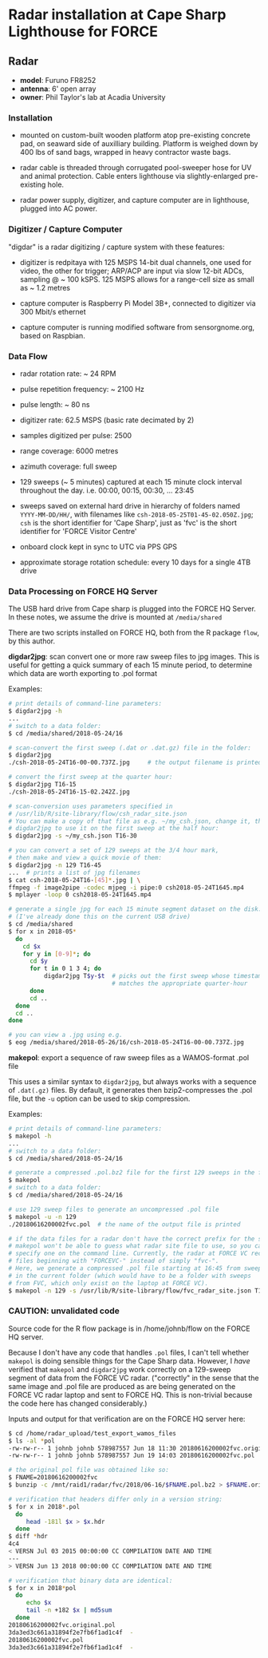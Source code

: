 # Radar installation at Cape Sharp Lighthouse for FORCE #

## Radar ##

- **model**: Furuno FR8252
- **antenna**: 6' open array
- **owner**: Phil Taylor's lab at Acadia University

### Installation ###

- mounted on custom-built wooden platform atop pre-existing
concrete pad, on seaward side of auxilliary building.  Platform
is weighed down by 400 lbs of sand bags, wrapped in heavy
contractor waste bags.

- radar cable is threaded through corrugated pool-sweeper hose
for UV and animal protection.  Cable enters lighthouse via
slightly-enlarged pre-existing hole.

- radar power supply, digitizer, and capture computer are in
lighthouse, plugged into AC power.

### Digitizer / Capture Computer ###

"digdar" is a radar digitizing / capture system with these features:

- digitizer is redpitaya with 125 MSPS 14-bit dual channels, one
used for video, the other for trigger; ARP/ACP are input via slow
12-bit ADCs, sampling @ ~ 100 kSPS.  125 MSPS allows for a range-cell
size as small as ~ 1.2 metres

- capture computer is Raspberry Pi Model 3B+, connected to digitizer
via 300 Mbit/s ethernet

- capture computer is running modified software from sensorgnome.org,
based on Raspbian.

### Data Flow ###

- radar rotation rate: ~ 24 RPM
- pulse repetition frequency: ~ 2100 Hz
- pulse length: ~ 80 ns
- digitizer rate: 62.5 MSPS (basic rate decimated by 2)
- samples digitized per pulse: 2500
- range coverage: 6000 metres
- azimuth coverage: full sweep
- 129 sweeps (~ 5 minutes) captured at each 15 minute clock interval
  throughout the day.  i.e. 00:00, 00:15, 00:30, ... 23:45

- sweeps saved on external hard drive in hierarchy of folders named
  `YYYY-MM-DD/HH/`, with filenames like
  `csh-2018-05-25T01-45-02.050Z.jpg`; `csh` is the short identifier
  for 'Cape Sharp', just as 'fvc' is the short identifier for 'FORCE
  Visitor Centre'

- onboard clock kept in sync to UTC via PPS GPS

- approximate storage rotation schedule: every 10 days for a single
  4TB drive

### Data Processing on FORCE HQ Server ###

The USB hard drive from Cape sharp is plugged into the FORCE HQ Server.
In these notes, we assume the drive is mounted at `/media/shared`

There are two scripts installed on FORCE HQ, both from the R package
`flow`, by this author.

**digdar2jpg**: scan convert one or more raw sweep files to jpg
images.  This is useful for getting a quick summary of each 15 minute
period, to determine which data are worth exporting to .pol format

Examples:

```bash
# print details of command-line parameters:
$ digdar2jpg -h
...
# switch to a data folder:
$ cd /media/shared/2018-05-24/16

# scan-convert the first sweep (.dat or .dat.gz) file in the folder:
$ digdar2jpg
./csh-2018-05-24T16-00-00.737Z.jpg     # the output filename is printed

# convert the first sweep at the quarter hour:
$ digdar2jpg T16-15
./csh-2018-05-24T16-15-02.242Z.jpg

# scan-conversion uses parameters specified in
# /usr/lib/R/site-library/flow/csh_radar_site.json
# You can make a copy of that file as e.g. ~/my_csh.json, change it, then ask
# digdar2jpg to use it on the first sweep at the half hour:
$ digdar2jpg -s ~/my_csh.json T16-30

# you can convert a set of 129 sweeps at the 3/4 hour mark,
# then make and view a quick movie of them:
$ digdar2jpg -n 129 T16-45
...  # prints a list of jpg filenames
$ cat csh-2018-05-24T16-[45]*.jpg | \
ffmpeg -f image2pipe -codec mjpeg -i pipe:0 csh2018-05-24T1645.mp4
$ mplayer -loop 0 csh2018-05-24T1645.mp4

# generate a single jpg for each 15 minute segment dataset on the disk:
# (I've already done this on the current USB drive)
$ cd /media/shared
$ for x in 2018-05*
  do
    cd $x
    for y in [0-9]*; do
      cd $y
      for t in 0 1 3 4; do
          digdar2jpg T$y-$t  # picks out the first sweep whose timestamp
                             # matches the appropriate quarter-hour
      done
      cd ..
  done
  cd ..
done

# you can view a .jpg using e.g.
$ eog /media/shared/2018-05-26/16/csh-2018-05-24T16-00-00.737Z.jpg
```

**makepol**: export a sequence of raw sweep files as a WAMOS-format .pol file

This uses a similar syntax to `digdar2jpg`, but always works with a sequence
of `.dat(.gz)` files.  By default, it generates then bzip2-compresses the .pol
file, but the `-u` option can be used to skip compression.

Examples:

```bash
# print details of command-line parameters:
$ makepol -h
...
# switch to a data folder:
$ cd /media/shared/2018-05-24/16

# generate a compressed .pol.bz2 file for the first 129 sweeps in the folder:
$ makepol
# switch to a data folder:
$ cd /media/shared/2018-05-24/16

# use 129 sweep files to generate an uncompressed .pol file
$ makepol -u -n 129
./20180616200002fvc.pol  # the name of the output file is printed

# if the data files for a radar don't have the correct prefix for the site,
# makepol won't be able to guess what radar site file to use, so you can
# specify one on the command line. Currently, the radar at FORCE VC records
# files beginning with "FORCEVC-" instead of simply "fvc-".
# Here, we generate a compressed .pol file starting at 16:45 from sweeps
# in the current folder (which would have to be a folder with sweeps
# from FVC, which only exist on the laptop at FORCE VC).
$ makepol -n 129 -s /usr/lib/R/site-library/flow/fvc_radar_site.json T16-45

```

### CAUTION:  unvalidated code ###

Source code for the R flow package is in /home/johnb/flow on the
FORCE HQ server.

Because I don't have any code that handles `.pol` files, I can't
tell whether `makepol` is doing sensible things for the Cape Sharp
data.  However, I *have* verified that `makepol` and `digdar2jpg`
work correctly on a 129-sweep segment of data from the FORCE VC radar.
("correctly" in the sense that the same image and .pol file are produced
as are being generated on the FORCE VC radar laptop and sent to FORCE HQ.
This is non-trivial because the code here has changed considerably.)

Inputs and output for that verification are on the FORCE HQ server here:

```bash
$ cd /home/radar_upload/test_export_wamos_files
$ ls -al *pol
-rw-rw-r-- 1 johnb johnb 578987557 Jun 18 11:30 20180616200002fvc.original.pol
-rw-rw-r-- 1 johnb johnb 578987557 Jun 19 14:03 20180616200002fvc.pol

# the original pol file was obtained like so:
$ FNAME=20180616200002fvc
$ bunzip -c /mnt/raid1/radar/fvc/2018/06-16/$FNAME.pol.bz2 > $FNAME.original.pol

# verification that headers differ only in a version string:
$ for x in 2018*.pol
  do
     head -181l $x > $x.hdr
  done
$ diff *hdr
4c4
< VERSN Jul 03 2015 00:00:00 CC COMPILATION DATE AND TIME
---
> VERSN Jun 13 2018 00:00:00 CC COMPILATION DATE AND TIME

# verification that binary data are identical:
$ for x in 2018*pol
  do
     echo $x
     tail -n +182 $x | md5sum
  done
20180616200002fvc.original.pol
3da3ed3c661a31894f2e7fb6f1ad1c4f  -
20180616200002fvc.pol
3da3ed3c661a31894f2e7fb6f1ad1c4f  -
```
